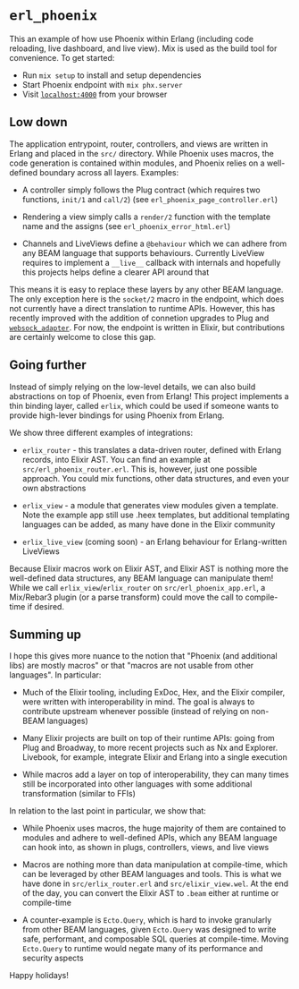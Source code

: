 # `erl_phoenix`

This an example of how use Phoenix within Erlang (including code reloading, live dashboard, and live view). Mix is used as the build tool for convenience. To get started:

  * Run `mix setup` to install and setup dependencies
  * Start Phoenix endpoint with `mix phx.server`
  * Visit [`localhost:4000`](http://localhost:4000) from your browser

## Low down

The application entrypoint, router, controllers, and views are written in Erlang and placed in the `src/` directory. While Phoenix uses macros, the code generation is contained within modules, and Phoenix relies on a well-defined boundary across all layers. Examples:

  * A controller simply follows the Plug contract (which requires two functions, `init/1` and `call/2`) (see `erl_phoenix_page_controller.erl`)

  * Rendering a view simply calls a `render/2` function with the template name and the assigns (see `erl_phoenix_error_html.erl`)

  * Channels and LiveViews define a `@behaviour` which we can adhere from any BEAM language that supports behaviours. Currently LiveView requires to implement a `__live__` callback with internals and hopefully this projects helps define a clearer API around that

This means it is easy to replace these layers by any other BEAM language. The only exception here is the `socket/2` macro in the endpoint, which does not currently have a direct translation to runtime APIs. However, this has recently improved with the addition of connetion upgrades to Plug and [`websock_adapter`](https://github.com/phoenixframework/websock_adapter/). For now, the endpoint is written in Elixir, but contributions are certainly welcome to close this gap.

## Going further

Instead of simply relying on the low-level details, we can also build abstractions on top of Phoenix, even from Erlang! This project implements a thin binding layer, called `erlix`, which could be used if someone wants to provide high-lever bindings for using Phoenix from Erlang.

We show three different examples of integrations:

  * `erlix_router` - this translates a data-driven router, defined with Erlang records, into Elixir AST. You can find an example at `src/erl_phoenix_router.erl`. This is, however, just one possible approach. You could mix functions, other data structures, and even your own abstractions

  * `erlix_view` - a module that generates view modules given a template. Note the example app still use .heex templates, but additional templating languages can be added, as many have done in the Elixir community

  * `erlix_live_view` (coming soon) - an Erlang behaviour for Erlang-written LiveViews

Because Elixir macros work on Elixir AST, and Elixir AST is nothing more the well-defined data structures, any BEAM language can manipulate them! While we call `erlix_view`/`erlix_router` on `src/erl_phoenix_app.erl`, a Mix/Rebar3 plugin (or a parse transform) could move the call to compile-time if desired.

## Summing up

I hope this gives more nuance to the notion that "Phoenix (and additional libs) are mostly macros" or that "macros are not usable from other languages". In particular:

  * Much of the Elixir tooling, including ExDoc, Hex, and the Elixir compiler, were written with interoperability in mind. The goal is always to contribute upstream whenever possible (instead of relying on non-BEAM languages)

  * Many Elixir projects are built on top of their runtime APIs: going from Plug and Broadway, to more recent projects such as Nx and Explorer. Livebook, for example, integrate Elixir and Erlang into a single execution

  * While macros add a layer on top of interoperability, they can many times still be incorporated into other languages with some additional transformation (similar to FFIs)

In relation to the last point in particular, we show that:

  * While Phoenix uses macros, the huge majority of them are contained to modules and adhere to well-defined APIs, which any BEAM language can hook into, as shown in plugs, controllers, views, and live views

  * Macros are nothing more than data manipulation at compile-time, which can be leveraged by other BEAM languages and tools. This is what we have done in `src/erlix_router.erl` and `src/elixir_view.wel`. At the end of the day, you can convert the Elixir AST to `.beam` either at runtime or compile-time

  * A counter-example is `Ecto.Query`, which is hard to invoke granularly from other BEAM languages, given `Ecto.Query` was designed to write safe, performant, and composable SQL queries at compile-time. Moving `Ecto.Query` to runtime would negate many of its performance and security aspects

Happy holidays!
